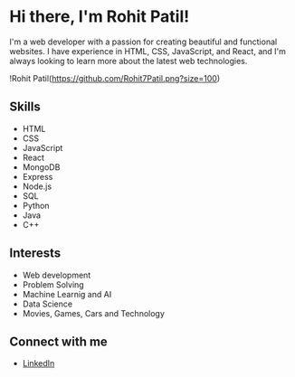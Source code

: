 # Hi there, I'm Rohit Patil!

I'm a web developer with a passion for creating beautiful and functional websites. I have experience in HTML, CSS, JavaScript, and React, and I'm always looking to learn more about the latest web technologies.

!Rohit Patil(https://github.com/Rohit7Patil.png?size=100)

## Skills
- HTML
- CSS
- JavaScript
- React
- MongoDB
- Express
- Node.js
- SQL
- Python
- Java
- C++

## Interests
- Web development
- Problem Solving
- Machine Learnig and AI
- Data Science
- Movies, Games, Cars and Technology

## Connect with me
- [LinkedIn](https://www.linkedin.com/in/your-linkedin)

